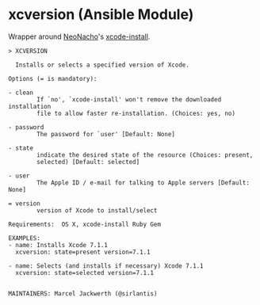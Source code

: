 # xcversion (Ansible Module)

Wrapper around [NeoNacho](twitter.com/neonacho)'s [xcode-install](https://github.com/neonichu/xcode-install).

```
> XCVERSION

  Installs or selects a specified version of Xcode.

Options (= is mandatory):

- clean
        If `no', `xcode-install' won't remove the downloaded installation
        file to allow faster re-installation. (Choices: yes, no)

- password
        The password for `user' [Default: None]

- state
        indicate the desired state of the resource (Choices: present,
        selected) [Default: selected]

- user
        The Apple ID / e-mail for talking to Apple servers [Default: None]

= version
        version of Xcode to install/select

Requirements:  OS X, xcode-install Ruby Gem

EXAMPLES:
- name: Installs Xcode 7.1.1
  xcversion: state=present version=7.1.1

- name: Selects (and installs if necessary) Xcode 7.1.1
  xcversion: state=selected version=7.1.1


MAINTAINERS: Marcel Jackwerth (@sirlantis)
```
